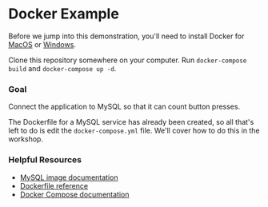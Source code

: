 # Docker Example

Before we jump into this demonstration, you'll need to install Docker for [MacOS](https://docs.docker.com/docker-for-mac/install/) or [Windows](https://docs.docker.com/docker-for-windows/install/).

Clone this repository somewhere on your computer. Run `docker-compose build` and `docker-compose up -d`.

### Goal
Connect the application to MySQL so that it can count button presses. 

The Dockerfile for a MySQL service has already been created, so all that's left to do is edit the `docker-compose.yml` file. We'll cover how to do this in the workshop.

### Helpful Resources
* [MySQL image documentation](https://hub.docker.com/_/mysql)
* [Dockerfile reference](https://docs.docker.com/engine/reference/builder/)
* [Docker Compose documentation](https://docs.docker.com/compose/)